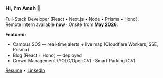 ### Hi, I’m Ansh 👋
Full-Stack Developer (React • Next.js • Node • Prisma • Hono).  
Remote intern available **now** · Onsite from **May 2026**.

**Featured:**
- Campus SOS — real-time alerts + live map (Cloudflare Workers, SSE, Prisma)
- Blog (React + Hono) — deployed
- Crowd Management (YOLO/OpenCV) · Smart Parking (CV)

[Resume](https://drive.google.com/file/d/1KLRduqMp_7j4HiHCc7mS697sIC9u-ZDm/view?usp=drive_link) • [LinkedIn](https://www.linkedin.com/in/ansh-pujara-48656b291/) 
